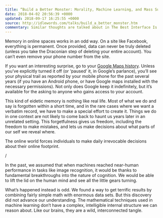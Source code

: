 ```yaml
---
title: “Build a Better Monster: Morality, Machine Learning, and Mass Surveillance”
date: 2018-04-02 20:56:39 +0000
updated: 2018-09-17 16:25:55 +0000
source: http://idlewords.com/talks/build_a_better_monster.htm
commentary: Similar thoughts are talked about in The Best Interface Is No Interface
---
```


Memory in online spaces works in an odd way. On a site like Facebook, everything is permanent. Once provided, data can never be truly deleted (unless you take the Draconian step of deleting your entire account). You can’t even remove your phone number from the site.

If you want an interesting surprise, go to your [Google Maps history][1]. Unless you’ve explicitly turned it off (or ‘paused’ it, in Google’s parlance), you’ll see your physical trail as reported by your mobile phone for the past several years (if you have an Android phone, or have Google maps installed with the necessary permissions). Not only does Google keep it indefinitely, but it’s available for the asking to anyone who gains access to your account.

This kind of eidetic memory is nothing like real life. Most of what we do and say is forgotten within a short time, and in the rare cases where we want a verbatim record, we have to make a special effort to create it. Things we do in one context are not likely to come back to haunt us years later in an unrelated setting. This forgetfulness gives us freedom, including the freedom to make mistakes, and lets us make decisions about what parts of our self we reveal where.

The online world forces individuals to make daily irrevocable decisions about their online footprint.

/

In the past, we assumed that when machines reached near-human performance in tasks like image recognition, it would be thanks to fundamental breakthroughs into the nature of cognition. We would be able to lift the lid on the human mind and see all the little gears turning.

What’s happened instead is odd. We found a way to get terrific results by combining fairly simple math with enormous data sets. But this discovery did not advance our understanding. The mathematical techniques used in machine learning don’t have a complex, intelligible internal structure we can reason about. Like our brains, they are a wild, interconnected tangle.

[1]: https://myactivity.google.com/myactivity